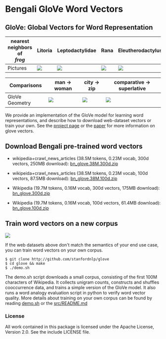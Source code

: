 # Bengali GloVe Word Vectors

## GloVe: Global Vectors for Word Representation


| nearest neighbors of <br/> <em>frog</em> | Litoria             |  Leptodactylidae | Rana | Eleutherodactylus |
| --- | ------------------------------- | ------------------- | ---------------- | ------------------- |
| Pictures | <img src="http://nlp.stanford.edu/projects/glove/images/litoria.jpg"></img> | <img src="http://nlp.stanford.edu/projects/glove/images/leptodactylidae.jpg"></img> | <img src="http://nlp.stanford.edu/projects/glove/images/rana.jpg"></img> | <img src="http://nlp.stanford.edu/projects/glove/images/eleutherodactylus.jpg"></img> |

| Comparisons | man -> woman             |  city -> zip | comparative -> superlative |
| --- | ------------------------|-------------------------|-------------------------|
| GloVe Geometry | <img src="http://nlp.stanford.edu/projects/glove/images/man_woman_small.jpg"></img>  | <img src="http://nlp.stanford.edu/projects/glove/images/city_zip_small.jpg"></img> | <img src="http://nlp.stanford.edu/projects/glove/images/comparative_superlative_small.jpg"></img> |

We provide an implementation of the GloVe model for learning word representations, and describe how to download web-dataset vectors or train your own. See the [project page](http://nlp.stanford.edu/projects/glove/) or the [paper](http://nlp.stanford.edu/pubs/glove.pdf) for more information on glove vectors.

## Download Bengali pre-trained word vectors

* wikipedia+crawl_news_articles (38.5M tokens, 0.23M vocab, 300d vectors, 250MB download): [bn_glove.38M.300d.zip](https://drive.google.com/open?id=11D7Meo1jZhIDDXwvo9Md27T133VyGF3f)

* wikipeida+crawl_news_articles (38.5M tokens, 0.23M vocab, 100d vectors, 87.5MB download): [bn_glove.38M.100d.zip](https://drive.google.com/open?id=17PS5tAhP3DaeL00znG0Uh2IuayE1sscQ)

* Wikipedia (19.7M tokens, 0.16M vocab, 300d vectors, 175MB download): [bn_glove.300d.zip](https://drive.google.com/open?id=1NbHfyPfQX3jF1dDuf7QmxYAmOXiaUZyW)

* Wikipedia (19.7M tokens, 0.16M vocab, 100d vectors, 61.4MB download): [bn_glove.100d.zip](https://drive.google.com/open?id=1o2gTpaigxjSkng1XvmIxZRyowfTsj0PN)


## Train word vectors on a new corpus

<img src="https://travis-ci.org/stanfordnlp/GloVe.svg?branch=master"></img>

If the web datasets above don't match the semantics of your end use case, you can train word vectors on your own corpus.

    $ git clone http://github.com/stanfordnlp/glove
    $ cd glove && make
    $ ./demo.sh

The demo.sh script downloads a small corpus, consisting of the first 100M characters of Wikipedia. It collects unigram counts, constructs and shuffles cooccurrence data, and trains a simple version of the GloVe model. It also runs a word analogy evaluation script in python to verify word vector quality. More details about training on your own corpus can be found by reading [demo.sh](https://github.com/stanfordnlp/GloVe/blob/master/demo.sh) or the [src/README.md](https://github.com/stanfordnlp/GloVe/tree/master/src)

### License
All work contained in this package is licensed under the Apache License, Version 2.0. See the include LICENSE file.
